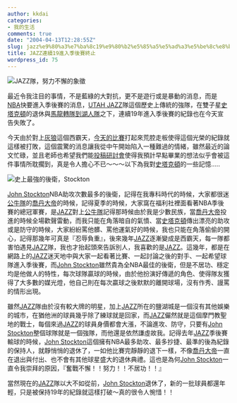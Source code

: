 ```yaml
---
author: kkdai
categories:
- 我的生活
comments: true
date: "2004-04-13T12:28:55Z"
slug: jazz%e9%80%a3%e7%ba%8c19%e9%80%b2%e5%85%a5%e5%ad%a3%e5%be%8c%e8%b3%bd%e7%b5%82%e6%ad%a2
title: JAZZ連續19進入季後賽終止
wordpress_id: 75
---
```


![JAZZ隊，努力不懈的象徵](http://www.evanlin.com/blog/archives/0413/logo_0304_800.jpg)


最近令我注目的事情，不是藍綠的大對抗，更不是遊行或是暴動的消息，而是[NBA](http://www.nba.com)快要進入季後賽的消息，[UTAH
JAZZ](http://www.nba.com/jazz)隊這個歷史上傳統的強隊，在雙子星[史塔克頓](http://nbahoopsonline.com/teams/UtahJazz/History/John_Stockton.html)的退休與[馬龍轉隊到湖人隊](http://www.nba.com/playerfile/karl_malone/index.html?nav=page)之下，連續19年進入季後賽的紀錄也在今天宣告失敗了。




今天由於對上[灰狼](http://www.nba.com/timberwolves/)這個西霸天，[今天的比賽](http://www.nba.com/games/20040412/UTAMIN/boxscore.html)打起來荒腔走板使得這個光榮的紀錄就這樣被打敗，這個震驚的消息讓我從中午開始陷入一種難過的情緒，雖然最近的論文忙碌，並且老師也希望我們能[投稿研討會](http://icim2004.mis.cycu.edu.tw/index.asp)使得我預計早點畢業的想法似乎會被這件事情所耽擱到，真是令人擔心不已～～～以下為我對[史塔克頓](http://nbahoopsonline.com/teams/UtahJazz/History/John_Stockton.html)的一些記憶.....


<!--more-->
![史上最強的後衛，Stockton](http://www.evanlin.com/blog/archives/0413/stockton_800_0304.jpg)


[John
Stockton](nbahoopsonline.com/teams/UtahJazz/History/John_Stockton.html)NBA助攻次數最多的後衛，記得在我專科時代的時候，大家都很迷[公牛隊](http://www.nba.com/bulls/)的[喬丹大帝](http://www.nba.com/playerfile/michael_jordan/bio.html)的時候，記得夏季的時候，大家窩在福利社裡面看著NBA季後賽的總冠軍賽，是[JAZZ](http://www.nba.com/jazz)對上[公牛隊](http://www.nba.com/bulls/)記得那時候由於我是少數民族，當[喬丹大帝](http://www.nba.com/playerfile/michael_jordan/bio.html)投進的時候全場歡聲雷動，而我只能在角落暗自的氣憤、當[史塔克頓](http://nbahoopsonline.com/teams/UtahJazz/History/John_Stockton.html)傳出漂亮的助攻或是防守的時候，大家紛紛罵他髒、罵他運氣好的時候，我也只能在角落偷偷的開心，記得那幾年可真是『忍辱負重』，後來幾年[JAZZ](http://www.nba.com/jazz)逐漸變成是西霸天，每一隊都害怕遇見[JAZZ](http://www.nba.com/jazz)隊，我也才抬起頭來告訴別人，我喜歡的是[JAZZ](http://www.nba.com/jazz)。這幾年，都是在網路上的[JAZZ](http://www.nba.com/jazz)迷天地中與大家一起看著比賽、一起討論之後的對手、一起希望球隊進入季後賽，而[John
Stockton](nbahoopsonline.com/teams/UtahJazz/History/John_Stockton.html)雖然貴為全NBA最佳的後衛，但是不居功、穩定均是他做人的特性，每次球隊贏球的時候，由於他扮演好傳遞的角色、使得隊友獲得了大多數的媒光燈，他自己則在每次贏球之後默默的離開球場，沒有作秀、謾罵的情形出現。




雖然[JAZZ](http://www.nba.com/jazz)隊由於沒有較大牌的明星，加上[JAZZ](http://www.nba.com/jazz)所在的鹽湖城是一個沒有其他娛樂的城市，在猶他洲的球員幾乎除了練球就是回家，而[JAZZ](http://www.nba.com/jazz)儼然就是這個摩門教聖地的戰士，每個來過[JAZZ](http://www.nba.com/jazz)的球員身價都會大漲，不論進攻、防守，只要有[John
Stockton](nbahoopsonline.com/teams/UtahJazz/History/John_Stockton.html)整個球隊就是一個強隊，而他還是依然謙虛故我。記得去年[JAZZ](http://www.nba.com/jazz)季後賽輸球的時候，[John
Stockton](nbahoopsonline.com/teams/UtahJazz/History/John_Stockton.html)這個擁有NBA最多助攻、最多抄捷、最準的後為紀錄的保持人，就靜悄悄的退休了，一如他比賽完靜靜的退下一樣，不像[喬丹大帝](http://www.nba.com/playerfile/michael_jordan/bio.html)一直在退出與付出、也不會有其他球星盛大的退休典禮。這也是為何[John
Stockton](nbahoopsonline.com/teams/UtahJazz/History/John_Stockton.html)一直令我崇拜的原因，『奮戰不懈！！努力！！不居功！！』




當然現在的[JAZZ](http://www.nba.com/jazz)隊以大不如從前，[John
Stockton](nbahoopsonline.com/teams/UtahJazz/History/John_Stockton.html)退休了，新的一批球員都還年輕，只是被保持19年的紀錄就這樣打破～真的很令人惋惜！！




　




　
